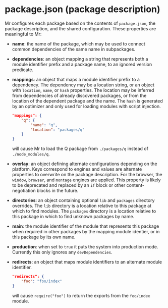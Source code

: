 package.json (package description)
==================================

Mr configures each package based on the contents of `package.json`, the
package description, and the shared configuration. These properties are
meaningful to Mr:

-   **name**: the name of the package, which may be used to connect
    common dependencies of the same name in subpackages.
-   **dependencies**: an object mapping a string that represents both a
    module identifier prefix and a package name, to an ignored version
    predicate.
-   **mappings**: an object that maps a module identifier prefix to a
    dependency.  The dependency may be a location string, or an object
    with `location`, `name`, or `hash` properties.  The location may be
    inferred from dependencies of already discovered packages, or from
    the location of the dependent package and the name.  The `hash` is
    generated by an optimizer and only used for loading modules with
    script injection.

    ```json
    "mappings": {
        "q": {
            "name": "q",
            "location": "packages/q"
        }
    }
    ```

    will cause Mr to load the Q package from `./packages/q` instead of
    `./node_modules/q`.

-   **overlay**: an object defining alternate configurations depending
    on the platform.  Keys correspond to engines and values are
    alternate properties to overwrite on the package description.  For
    the browser, the `window`, `browser`, and `montage` engines are
    applied.  This property is likely to be deprecated and replaced by
    an `if` block or other content-negotiation blocks in the future.
-   **directories**: an object containing optional `lib` and `packages`
    directory overrides.  The `lib` directory is a location relative to
    this package at which to find modules.  The `packages` directory is
    a location relative to this package in which to find unknown
    packages by name.
-   **main**: the module identifier of the module that represents this
    package when required in other packages by the mapping module
    identier, or in this package by its own name.
-   **production**: when set to `true` it puts the system into production mode.
    Currently this only ignores any `devDependencies`.
-   **redirects**: an object that maps module identifiers to an alternate module identifier.

    ```json
    "redirects": {
        "foo": "foo/index"
    }
    ```

    will cause `require("foo")` to return the exports from the `foo/index` module.

